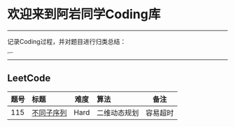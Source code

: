 # 欢迎来到阿岩同学Coding库

------

记录Coding过程，并对题目进行归类总结：

<img src="C:\Users\93552\Desktop\CodePlay\paper.png" alt="paper" style="zoom:25%;" />



------

## LeetCode

| 题号 | 标题                                                         | 难度 | 算法         | 备注     |
| ---- | :----------------------------------------------------------- | ---- | :----------- | -------- |
| 115  | [不同子序列](https://leetcode-cn.com/problems/distinct-subsequences/) | Hard | 二维动态规划 | 容易超时 |

